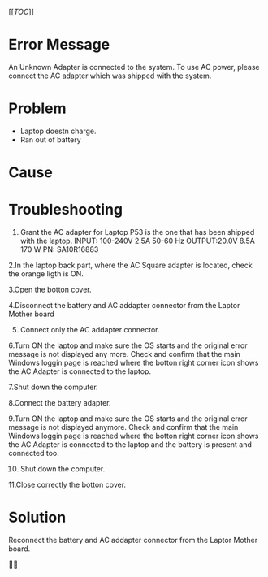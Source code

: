 [[_TOC_]]

# Error Message
An Unknown Adapter is connected to the system. To use AC power, please connect the AC adapter which was shipped with the system.

# Problem
- Laptop doestn charge.
- Ran out of battery

# Cause


# Troubleshooting
1. Grant the AC adapter for Laptop P53 is the one that has been shipped with the laptop. 
INPUT: 100-240V 2.5A 50-60 Hz
OUTPUT:20.0V 8.5A 170 W
PN: SA10R16883

2.In the laptop back part, where the AC Square adapter is located, check the orange ligth is ON.

3.Open the botton cover.

4.Disconnect the battery and AC addapter connector from the Laptor Mother board

5. Connect only the AC addapter connector.

6.Turn ON the laptop and make sure the OS starts and the original error message is not displayed any more. Check and confirm that the main Windows loggin page is reached where the botton right corner icon shows the AC Adapter is connected to the laptop.

7.Shut down the computer.

8.Connect the battery adapter.

9.Turn ON the laptop and make sure the OS starts and the original error message is not displayed anymore. Check and confirm that the main Windows loggin page is reached where the botton right corner icon shows the AC Adapter is connected to the laptop and the battery is present and connected too.

10. Shut down the computer.

11.Close correctly the botton cover.


# Solution
Reconnect the battery and AC addapter connector from the Laptor Mother board.


:guardsman:

